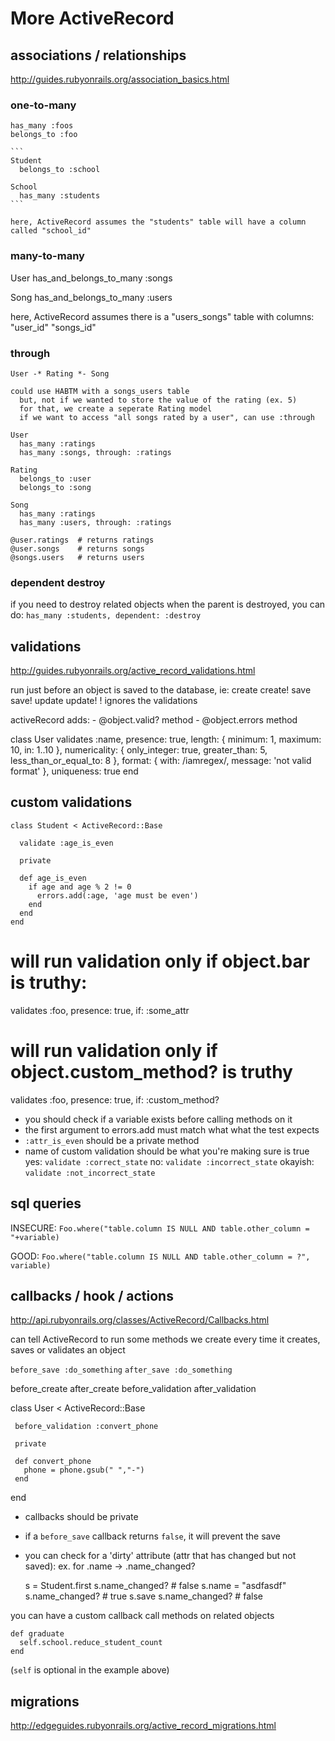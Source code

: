 
# More ActiveRecord 


## associations / relationships

  http://guides.rubyonrails.org/association_basics.html


  ### one-to-many

    has_many :foos
    belongs_to :foo

    ```
    Student
      belongs_to :school

    School
      has_many :students
    ```

    here, ActiveRecord assumes the "students" table will have a column called "school_id"


  ### many-to-many

  User
    has_and_belongs_to_many :songs

  Song
    has_and_belongs_to_many :users


   here, ActiveRecord assumes there is a "users_songs" table with columns: "user_id" "songs_id"



   ### through 

    User -* Rating *- Song

    could use HABTM with a songs_users table
      but, not if we wanted to store the value of the rating (ex. 5)
      for that, we create a seperate Rating model
      if we want to access "all songs rated by a user", can use :through

    User
      has_many :ratings
      has_many :songs, through: :ratings

    Rating  
      belongs_to :user
      belongs_to :song

    Song
      has_many :ratings
      has_many :users, through: :ratings

    @user.ratings  # returns ratings
    @user.songs    # returns songs
    @songs.users   # returns users

  ### dependent destroy

  if you need to destroy related objects when the parent is destroyed, you can do:
    `has_many :students, dependent: :destroy`




## validations

  http://guides.rubyonrails.org/active_record_validations.html

  run just before an object is saved to the database, ie:
    create create!  save save!  update update!
    ! ignores the validations

  activeRecord adds:
    - @object.valid? method
    - @object.errors method


  class User
    validates :name,
      presence: true,
      length: { minimum: 1,
                maximum: 10,
                in: 1..10 },
      numericality: { only_integer: true,
                      greater_than: 5,
                      less_than_or_equal_to: 8 },
      format: { with: /iamregex/, message: 'not valid format' },
      uniqueness: true
  end



## custom validations

  ```
  class Student < ActiveRecord::Base
   
    validate :age_is_even

    private

    def age_is_even
      if age and age % 2 != 0
        errors.add(:age, 'age must be even') 
      end
    end
  end
  ```

  # will run validation only if object.bar is truthy:
  validates :foo, presence: true, if: :some_attr

  # will run validation only if object.custom_method? is truthy
  validates :foo, presence: true, if: :custom_method?

  - you should check if a variable exists before calling methods on it
  - the first argument to errors.add must match what what the test expects
  - `:attr_is_even` should be a private method
  - name of custom validation should be what you're making sure is true
      yes:  `validate :correct_state`
      no:   `validate :incorrect_state`
      okayish: `validate :not_incorrect_state`



## sql queries
  INSECURE: `Foo.where("table.column IS NULL AND table.other_column = "+variable)`

  GOOD: `Foo.where("table.column IS NULL AND table.other_column = ?", variable)`


## callbacks / hook / actions

  http://api.rubyonrails.org/classes/ActiveRecord/Callbacks.html

  can tell ActiveRecord to run some methods we create every time it creates, saves or validates an object

  `before_save :do_something`
  `after_save :do_something`

   before_create
   after_create
   before_validation
   after_validation

  class User < ActiveRecord::Base

     before_validation :convert_phone

     private

     def convert_phone
       phone = phone.gsub(" ","-")
     end

   end


  - callbacks should be private 
  - if a `before_save` callback returns `false`, it will prevent the save
  - you can check for a 'dirty' attribute (attr that has changed but not saved):
      ex. for .name -> .name_changed?

    s = Student.first
    s.name_changed?  # false
    s.name = "asdfasdf"
    s.name_changed?  # true
    s.save
    s.name_changed? # false


  you can have a custom callback call methods on related objects

  ```
  def graduate
    self.school.reduce_student_count
  end
  ```

  (`self` is optional in the example above)


## migrations

  http://edgeguides.rubyonrails.org/active_record_migrations.html
